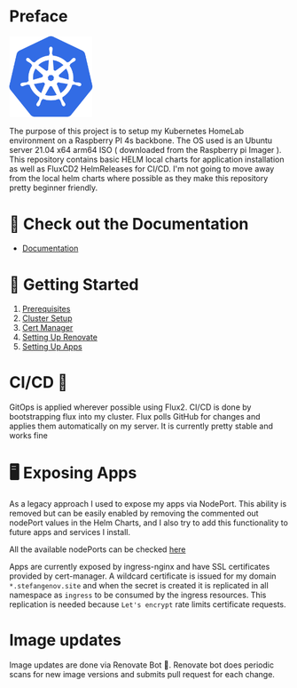 # Preface
<img src="https://raw.githubusercontent.com/kubernetes/kubernetes/master/logo/logo.png" width="150px" alt="">

The purpose of this project is to setup my Kubernetes HomeLab environment on a Raspberry PI 4s backbone.
The OS used is an Ubuntu server 21.04 x64 arm64 ISO ( downloaded from the Raspberry pi Imager ). 
This repository contains basic HELM local charts for application installation as well as FluxCD2 HelmReleases for CI/CD. I'm not going to move away from the local helm charts where possible as they make this 
repository pretty beginner friendly.

# :open_book: Check out the Documentation
* [Documentation](./docs)

# :checkered_flag: Getting Started
1. [Prerequisites](./docs/Prerequisites.md)
2. [Cluster Setup](./docs/ClusterSetup.md)
3. [Cert Manager](./docs/SettingUpCertManager.md)
4. [Setting Up Renovate](./docs/SettingUpRenovate.md)
5. [Setting Up Apps](./docs/SettingUpApps.md)

# CI/CD :construction:
GitOps is applied wherever possible using Flux2.
CI/CD is done by bootstrapping flux into my cluster. Flux polls GitHub for changes and applies them automatically on my server.
It is currently pretty stable and works fine 

# :desktop_computer: Exposing Apps
As a legacy approach I used to expose my apps via NodePort. This ability is removed but can be easily enabled by 
removing the commented out nodePort values in the Helm Charts, and I also try to add this functionality to future apps 
and services I install. 

All the available nodePorts can be checked [here](./docs/Ports.md)

Apps are currently exposed by ingress-nginx and have SSL certificates provided by cert-manager.
A wildcard certificate is issued for my domain `*.stefangenov.site` and when the secret is created
it is replicated in all namespace as `ingress` to be consumed by the ingress resources. This replication is needed because `Let's encrypt` rate limits certificate requests. 

# Image updates
Image updates are done via Renovate Bot :robot:. Renovate bot does periodic scans for new image versions and submits pull request for each change. 
